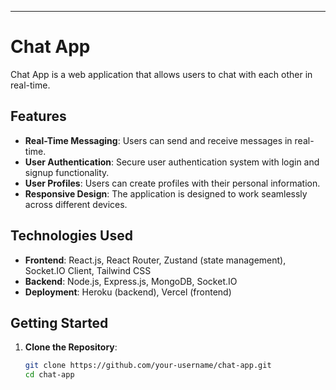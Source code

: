 ---

# Chat App

Chat App is a web application that allows users to chat with each other in real-time.

## Features

- **Real-Time Messaging**: Users can send and receive messages in real-time.
- **User Authentication**: Secure user authentication system with login and signup functionality.
- **User Profiles**: Users can create profiles with their personal information.
- **Responsive Design**: The application is designed to work seamlessly across different devices.

## Technologies Used

- **Frontend**: React.js, React Router, Zustand (state management), Socket.IO Client, Tailwind CSS
- **Backend**: Node.js, Express.js, MongoDB, Socket.IO
- **Deployment**: Heroku (backend), Vercel (frontend)

## Getting Started

1. **Clone the Repository**:

   ```bash
   git clone https://github.com/your-username/chat-app.git
   cd chat-app
